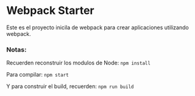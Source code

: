 # Webpack Starter

Este es el proyecto inicila de webpack para crear aplicaciones utilizando webpack.

### Notas:
Recuerden reconstruir los modulos de Node: 
`npm install`


Para compilar:
`npm start`


Y para construir el build, recuerden:
`npm run build`
